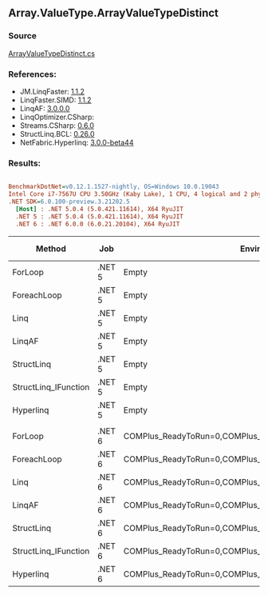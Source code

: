 ﻿## Array.ValueType.ArrayValueTypeDistinct

### Source
[ArrayValueTypeDistinct.cs](../LinqBenchmarks/Array/ValueType/ArrayValueTypeDistinct.cs)

### References:
- JM.LinqFaster: [1.1.2](https://www.nuget.org/packages/JM.LinqFaster/1.1.2)
- LinqFaster.SIMD: [1.1.2](https://www.nuget.org/packages/LinqFaster.SIMD/1.0.3)
- LinqAF: [3.0.0.0](https://www.nuget.org/packages/LinqAF/3.0.0.0)
- LinqOptimizer.CSharp: [](https://www.nuget.org/packages/LinqOptimizer.CSharp/)
- Streams.CSharp: [0.6.0](https://www.nuget.org/packages/Streams.CSharp/0.6.0)
- StructLinq.BCL: [0.26.0](https://www.nuget.org/packages/StructLinq/0.26.0)
- NetFabric.Hyperlinq: [3.0.0-beta44](https://www.nuget.org/packages/NetFabric.Hyperlinq/3.0.0-beta44)

### Results:
``` ini

BenchmarkDotNet=v0.12.1.1527-nightly, OS=Windows 10.0.19043
Intel Core i7-7567U CPU 3.50GHz (Kaby Lake), 1 CPU, 4 logical and 2 physical cores
.NET SDK=6.0.100-preview.3.21202.5
  [Host] : .NET 5.0.4 (5.0.421.11614), X64 RyuJIT
  .NET 5 : .NET 5.0.4 (5.0.421.11614), X64 RyuJIT
  .NET 6 : .NET 6.0.0 (6.0.21.20104), X64 RyuJIT


```
|               Method |    Job |                                                   EnvironmentVariables |  Runtime | Duplicates | Count |      Mean |     Error |    StdDev | Ratio | RatioSD |   Gen 0 | Gen 1 | Gen 2 | Allocated |
|--------------------- |------- |----------------------------------------------------------------------- |--------- |----------- |------ |----------:|----------:|----------:|------:|--------:|--------:|------:|------:|----------:|
|              ForLoop | .NET 5 |                                                                  Empty | .NET 5.0 |          4 |   100 | 12.787 μs | 0.0739 μs | 0.0986 μs |  1.00 |    0.00 | 12.8174 |     - |     - |  26,984 B |
|          ForeachLoop | .NET 5 |                                                                  Empty | .NET 5.0 |          4 |   100 | 13.255 μs | 0.0836 μs | 0.0698 μs |  1.04 |    0.01 | 12.8174 |     - |     - |  26,984 B |
|                 Linq | .NET 5 |                                                                  Empty | .NET 5.0 |          4 |   100 | 18.654 μs | 0.0617 μs | 0.0577 μs |  1.46 |    0.01 |  9.0027 |     - |     - |  18,928 B |
|               LinqAF | .NET 5 |                                                                  Empty | .NET 5.0 |          4 |   100 | 58.522 μs | 0.2259 μs | 0.2113 μs |  4.58 |    0.04 | 20.2637 |     - |     - |  42,424 B |
|           StructLinq | .NET 5 |                                                                  Empty | .NET 5.0 |          4 |   100 | 14.661 μs | 0.0415 μs | 0.0346 μs |  1.15 |    0.01 |  0.0153 |     - |     - |      56 B |
| StructLinq_IFunction | .NET 5 |                                                                  Empty | .NET 5.0 |          4 |   100 |  4.640 μs | 0.0134 μs | 0.0126 μs |  0.36 |    0.00 |       - |     - |     - |         - |
|            Hyperlinq | .NET 5 |                                                                  Empty | .NET 5.0 |          4 |   100 | 14.039 μs | 0.0403 μs | 0.0377 μs |  1.10 |    0.01 |       - |     - |     - |         - |
|                      |        |                                                                        |          |            |       |           |           |           |       |         |         |       |       |           |
|              ForLoop | .NET 6 | COMPlus_ReadyToRun=0,COMPlus_TC_QuickJitForLoops=1,COMPlus_TieredPGO=1 | .NET 6.0 |          4 |   100 | 12.186 μs | 0.0925 μs | 0.0773 μs |  1.00 |    0.00 | 12.8174 |     - |     - |  26,976 B |
|          ForeachLoop | .NET 6 | COMPlus_ReadyToRun=0,COMPlus_TC_QuickJitForLoops=1,COMPlus_TieredPGO=1 | .NET 6.0 |          4 |   100 | 13.027 μs | 0.1094 μs | 0.0914 μs |  1.07 |    0.01 | 12.8174 |     - |     - |  26,976 B |
|                 Linq | .NET 6 | COMPlus_ReadyToRun=0,COMPlus_TC_QuickJitForLoops=1,COMPlus_TieredPGO=1 | .NET 6.0 |          4 |   100 | 16.671 μs | 0.0792 μs | 0.0741 μs |  1.37 |    0.01 | 12.8174 |     - |     - |  26,848 B |
|               LinqAF | .NET 6 | COMPlus_ReadyToRun=0,COMPlus_TC_QuickJitForLoops=1,COMPlus_TieredPGO=1 | .NET 6.0 |          4 |   100 | 83.361 μs | 1.6295 μs | 2.0012 μs |  6.95 |    0.12 | 20.0195 |     - |     - |  42,088 B |
|           StructLinq | .NET 6 | COMPlus_ReadyToRun=0,COMPlus_TC_QuickJitForLoops=1,COMPlus_TieredPGO=1 | .NET 6.0 |          4 |   100 | 15.078 μs | 0.0536 μs | 0.0501 μs |  1.24 |    0.01 |  0.0153 |     - |     - |      56 B |
| StructLinq_IFunction | .NET 6 | COMPlus_ReadyToRun=0,COMPlus_TC_QuickJitForLoops=1,COMPlus_TieredPGO=1 | .NET 6.0 |          4 |   100 |  5.159 μs | 0.0171 μs | 0.0151 μs |  0.42 |    0.00 |       - |     - |     - |         - |
|            Hyperlinq | .NET 6 | COMPlus_ReadyToRun=0,COMPlus_TC_QuickJitForLoops=1,COMPlus_TieredPGO=1 | .NET 6.0 |          4 |   100 | 13.502 μs | 0.2439 μs | 0.2162 μs |  1.11 |    0.02 |       - |     - |     - |         - |
